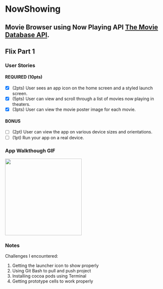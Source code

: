 # NowShowing
Movie Browser using Now Playing API [The Movie Database API](http://docs.themoviedb.apiary.io/#).
---
## Flix Part 1

### User Stories

#### REQUIRED (10pts)
- [x] (2pts) User sees an app icon on the home screen and a styled launch screen.
- [x] (5pts) User can view and scroll through a list of movies now playing in theaters.
- [x] (3pts) User can view the movie poster image for each movie.

#### BONUS
- [ ] (2pt) User can view the app on various device sizes and orientations.
- [ ] (1pt) Run your app on a real device.

### App Walkthough GIF
<img src="https://i.imgur.com/Q2g7vrX.gif" width=250><br>

### Notes
Challenges I encountered:
  1. Getting the launcher icon to show properly
  1. Using Git Bash to pull and push project
  1. Installing cocoa pods using Terminal
  1. Getting prototype cells to work properly
